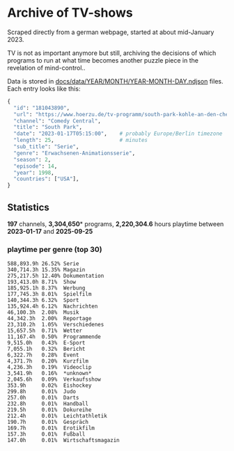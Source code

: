 # Archive of TV-shows

Scraped directly from a german webpage, started at about mid-January 2023.

TV is not as important anymore but still, archiving the decisions of which programs to run at what time
becomes another puzzle piece in the revelation of mind-control.. 

Data is stored in [docs/data/YEAR/MONTH/YEAR-MONTH-DAY.ndjson](docs/data/) files. 
Each entry looks like this:

```python
{
  "id": "181043890", 
  "url": "https://www.hoerzu.de/tv-programm/south-park-kohle-an-den-chefkoch/bid_181043890/", 
  "channel": "Comedy Central", 
  "title": "South Park", 
  "date": "2023-01-17T05:15:00",    # probably Europe/Berlin timezone 
  "length": 25,                     # minutes 
  "sub_title": "Serie", 
  "genre": "Erwachsenen-Animationsserie", 
  "season": 2, 
  "episode": 14, 
  "year": 1998, 
  "countries": ["USA"],
}
```

## Statistics

**197** channels, **3,304,650*** programs, **2,220,304.6** hours playtime between **2023-01-17** and **2025-09-25**


### playtime per genre (top 30)

    588,893.9h 26.52% Serie
    340,714.3h 15.35% Magazin
    275,217.5h 12.40% Dokumentation
    193,413.0h 8.71%  Show
    185,925.1h 8.37%  Werbung
    177,745.3h 8.01%  Spielfilm
    140,344.3h 6.32%  Sport
    135,924.4h 6.12%  Nachrichten
    46,100.3h  2.08%  Musik
    44,342.3h  2.00%  Reportage
    23,310.2h  1.05%  Verschiedenes
    15,657.5h  0.71%  Wetter
    11,167.4h  0.50%  Programmende
    9,515.0h   0.43%  E-Sport
    7,055.1h   0.32%  Bericht
    6,322.7h   0.28%  Event
    4,371.7h   0.20%  Kurzfilm
    4,236.3h   0.19%  Videoclip
    3,541.9h   0.16%  *unknown*
    2,045.6h   0.09%  Verkaufsshow
    353.9h     0.02%  Eishockey
    299.8h     0.01%  Judo
    257.0h     0.01%  Darts
    232.8h     0.01%  Handball
    219.5h     0.01%  Dokureihe
    212.4h     0.01%  Leichtathletik
    190.7h     0.01%  Gespräch
    169.7h     0.01%  Erotikfilm
    157.3h     0.01%  Fußball
    147.0h     0.01%  Wirtschaftsmagazin
